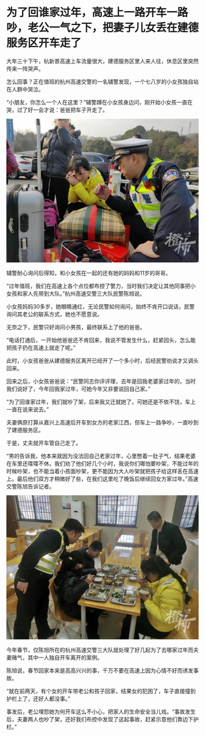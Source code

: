 # 为了回谁家过年，高速上一路开车一路吵，老公一气之下，把妻子儿女丢在建德服务区开车走了

大年三十下午，杭新景高速上车流量很大，建德服务区里人来人往，休息区里突然传来一阵哭声。

怎么回事？正在值班的杭州高速交警的一名辅警发现，一个七八岁的小女孩独自站在人群中哭泣。

“小朋友，你怎么一个人在这里？”辅警蹲在小女孩身边问，刚开始小女孩一直在哭，过了好一会才说：爸爸把车子开走了。

![1036d173d137b6e96ac7e8ad1778a89b.jpg](https://raw.githubusercontent.com/qqhsx/qqnews_image/main/2024/02/14/为了回谁家过年，高速上一路开车一路吵，老公一气之下，把妻子儿女丢在建德服务区开车走了/1036d173d137b6e96ac7e8ad1778a89b.jpg)

辅警耐心询问后得知，和小女孩在一起的还有她的妈妈和11岁的哥哥。

“过年值班，我们在高速上各个点位都布控了警力，当时我们决定让其他同事把小女孩和家人先带到大队。”杭州高速交警三大队民警陈旭说。

小女孩妈妈30多岁，她眼睛通红，无论民警如何询问，始终不肯开口说话，民警询问其老公的联系方式，她也不愿意说。

无奈之下，民警只好询问小男孩，最终联系上了他的爸爸。

“电话打通后，一开始他爸爸还不肯回来，我说不管发生什么，赶紧回头，怎么能把孩子扔在高速上就走了呢。”

此时，小女孩爸爸从建德服务区离开已经开了一个多小时，后经民警劝说才又调头回来。

回来之后，小女孩爸爸说：“民警同志你评评理，去年是回我老婆家过年的，当时我们说好了，今年回我家过年，可她今年又非要说回自己家。”

“为了回谁家过年，我们就吵了架，后来我又迁就她了，可她还是不依不饶，车上一直在说来说去。”

夫妻俩原打算从嘉兴上高速后开车到女方的老家江西，但车上一路争吵，一直吵到了建德服务区。

于是，丈夫就开车管自己走了。

“男的告诉我，他本来就因为没法回自己老家过年，心里憋着一肚子气，结果老婆在车里还喋喋不休。我们劝了他们好几个小时，我说你们哪怕要吵架，不能过年的时候吵架，也不能当着小孩面吵架，更不能因为大人吵架就把孩子给这样丢在高速上。最后他们双方才稍微好了些，在我们这里吃了晚饭后继续回女方家过年。”高速交警陈旭告诉记者。

![7e8280af4fbac532a3d2839c4b49c4cd.jpg](https://raw.githubusercontent.com/qqhsx/qqnews_image/main/2024/02/14/为了回谁家过年，高速上一路开车一路吵，老公一气之下，把妻子儿女丢在建德服务区开车走了/7e8280af4fbac532a3d2839c4b49c4cd.jpg)

今年春节，仅陈旭所在的杭州高速交警三大队就处理了好几起为了去哪家过年而夫妻赌气，其中一人独自开车离开的案例。

陈旭说，春节回家本来是高高兴兴的事，千万不要在高速上因为心情不好而诱发事故。

“就在前两天，有个女的开车带老公和孩子回家，结果女的犯困了，车子直接撞到护栏上了，还好人都没事。”

事发后，老公埋怨她为何开车这么不小心，把家人的生命安全当儿戏。“事故发生后，夫妻两人也吵了架，还好我们布控中发现了这起事故，赶紧示意他们靠边下护栏。”

